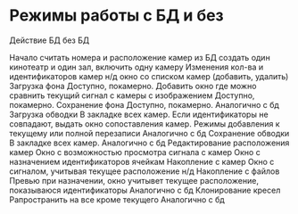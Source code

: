 
# Режимы работы с БД и без

Действие	БД	без БД

Начало		считать номера и расположение камер из БД	создать один кинотеатр и один зал, включить одну камеру
Изменения кол-ва и идентификаторов камер	н/д			окно со списком камер (добавить, удалить)
Загрузка фона		Доступно, покамерно. Добавить окно где можно сравнить текущий сигнал с камеры с изображением	Доступно, покамерно.
Сохранение фона		Доступно, покамерно.		Аналогично с бд
Загрузка обводки	В закладке всех камер. Если идентификаторы не совпадают, выдать окно сопоставления камер. Режимы добавления к текущему или полной перезаписи	Аналогично с бд
Сохранение обводки	В закладке всех камер.		Аналогично с бд
Редактирование расположения камер	Окно с возможностью просмотра сигнала с камер		Окно с назначением идентификаторов ячейкам
Накопление с камер		Окно с сигналом, учитывая текущее расположение		н/д
Накопление с файлов		Превью при назначении, окно учитывет текущее расположение, показываюся идентификаторы	Аналогично с бд
Клонирование кресел		Рапространить на все кроме текущего			Аналогично с бд


